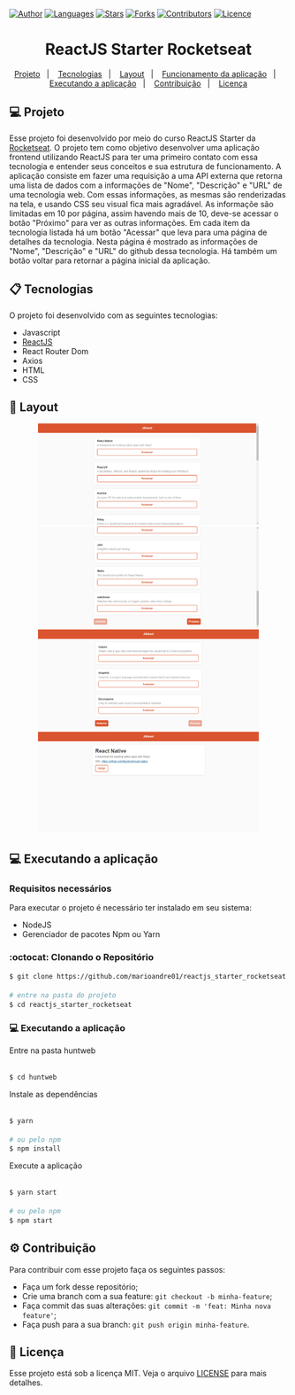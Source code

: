 [![Author](https://img.shields.io/badge/author-marioandre01-3771a1?style=flat-square)](https://github.com/marioandre01)
[![Languages](https://img.shields.io/github/languages/count/marioandre01/reactjs_starter_rocketseat?color=%233771a1&style=flat-square)](#)
[![Stars](https://img.shields.io/github/stars/marioandre01/reactjs_starter_rocketseat?color=3771a1&style=flat-square)](https://github.com/marioandre01/reactjs_starter_rocketseat/stargazers)
[![Forks](https://img.shields.io/github/forks/marioandre01/reactjs_starter_rocketseat?color=%233771a1&style=flat-square)](https://github.com/marioandre01/reactjs_starter_rocketseat/network/members)
[![Contributors](https://img.shields.io/github/contributors/marioandre01/reactjs_starter_rocketseat?color=3771a1&style=flat-square)](https://github.com/marioandre01/reactjs_starter_rocketseat/graphs/contributors)
[![Licence](https://img.shields.io/github/license/marioandre01/reactjs_starter_rocketseat?color=%233771a1&style=flat-square)](https://github.com/marioandre01/reactjs_starter_rocketseat/blob/master/LICENCE.md)


<h1 align="center">
    ReactJS Starter Rocketseat
</h1>

<p align="center"> 
  <a href="#-projeto">Projeto</a>&nbsp;&nbsp;&nbsp;|&nbsp;&nbsp;&nbsp;
  <a href="#-tecnologias">Tecnologias</a>&nbsp;&nbsp;&nbsp;|&nbsp;&nbsp;&nbsp;
  <a href="#-layout">Layout</a>&nbsp;&nbsp;&nbsp;|&nbsp;&nbsp;&nbsp;
  <a href="#bulb-funcionamento-da-aplicação">Funcionamento da aplicação</a>&nbsp;&nbsp;&nbsp;|&nbsp;&nbsp;&nbsp;
  <a href="#-executando-a-aplicação">Executando a aplicação</a>&nbsp;&nbsp;&nbsp;|&nbsp;&nbsp;&nbsp;
  <a href="#gear-contribuição">Contribuição</a>&nbsp;&nbsp;&nbsp;|&nbsp;&nbsp;&nbsp;
  <a href="#memo-licença">Licença</a>
</p>

## 💻 Projeto

Esse projeto foi desenvolvido por meio do curso ReactJS Starter da [Rocketseat](https://app.rocketseat.com.br/node/curso-react-js). O projeto tem como objetivo desenvolver uma aplicação frontend utilizando ReactJS para ter uma primeiro contato com essa tecnologia e entender seus conceitos e sua estrutura de funcionamento. A aplicação consiste em fazer uma requisição a uma API externa que retorna uma lista de dados com a informações de "Nome", "Descrição" e "URL" de uma tecnologia web. Com essas informações, as mesmas são renderizadas na tela, e usando CSS seu visual fica mais agradável. As informaçõe são limitadas em 10 por página, assim havendo mais de 10, deve-se acessar o botão "Próximo" para ver as outras informações. Em cada item da tecnologia listada há um botão "Acessar" que leva para uma página de detalhes da tecnologia. Nesta página é mostrado as informações de "Nome", "Descrição" e "URL" do github dessa tecnologia. Há também um botão voltar para retornar a página inicial da aplicação.   

## 📋 Tecnologias

O projeto foi desenvolvido com as seguintes tecnologias:

- Javascript
- [ReactJS](https://reactjs.org)
- React Router Dom 
- Axios
- HTML
- CSS

## 🎨 Layout

<p align="center">
  <img alt="reactjs starter" title="reactjs starter" src="imgs/tela_inicio_page1.png" width="400px">
  <img alt="reactjs starter" title="reactjs starter" src="imgs/tela_inicio_continuacao_page2.png" width="400px">
  <img alt="reactjs starter" title="reactjs starter" src="imgs/tela_page2.png" width="400px">
  <img alt="reactjs starter" title="reactjs starter" src="imgs/tela_item.png" width="400px">
</p>


<!-- ## :bulb: Funcionamento da aplicação !-->


## 💻 Executando a aplicação

### Requisitos necessários

Para executar o projeto é necessário ter instalado em seu sistema:
- NodeJS
- Gerenciador de pacotes Npm ou Yarn 

### :octocat: Clonando o Repositório

```bash
$ git clone https://github.com/marioandre01/reactjs_starter_rocketseat.git

# entre na pasta do projeto
$ cd reactjs_starter_rocketseat
```
### 💻 Executando a aplicação

Entre na pasta huntweb

```bash

$ cd huntweb

```
Instale as dependências

```bash

$ yarn

# ou pelo npm
$ npm install

```

Execute a aplicação

```bash

$ yarn start

# ou pelo npm
$ npm start

```

## :gear: Contribuição

Para contribuir com esse projeto faça os seguintes passos:

- Faça um fork desse repositório;
- Crie uma branch com a sua feature: `git checkout -b minha-feature`;
- Faça commit das suas alterações: `git commit -m 'feat: Minha nova feature'`;
- Faça push para a sua branch: `git push origin minha-feature`.

## :memo: Licença

Esse projeto está sob a licença MIT. Veja o arquivo [LICENSE](./LICENSE.md) para mais detalhes.



